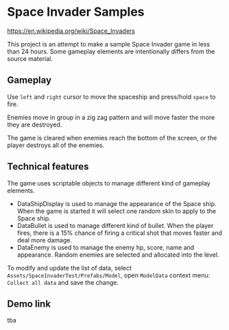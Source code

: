 # Space Invader Samples

https://en.wikipedia.org/wiki/Space_Invaders

This project is an attempt to make a sample Space Invader game in less than 24 hours. Some gameplay elements are intentionally differs from the source material.

## Gameplay

Use `left` and `right` cursor to move the spaceship and press/hold `space` to fire.

Enemies move in group in a zig zag pattern and will move faster the more they are destroyed.

The game is cleared when enemies reach the bottom of the screen, or the player destroys all of the enemies.

## Technical features

The game uses scriptable objects to manage different kind of gameplay elements.

+ DataShipDisplay is used to manage the appearance of the Space ship. When the game is started it will select one random skin to apply to the Space ship.
+ DataBullet is used to manage different kind of bullet. When the player fires, there is a 15% chance of firing a critical shot that moves faster and deal more damage.
+ DataEnemy is used to manage the enemy hp, score, name and appearance. Random enemies are selected and allocated into the level.

To modify and update the list of data, select `Assets/SpaceInvaderTest/Prefabs/Model`, open `ModelData` context menu: `Collect all data` and save the change.

## Demo link

tba
